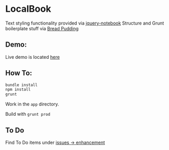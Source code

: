 # LocalBook

Text styling functionality provided via [jquery-notebook](https://github.com/raphaelcruzeiro/jquery-notebook)
Structure and Grunt boilerplate stuff via [Bread Pudding](https://github.com/VCUarts/bp)

## Demo: 
Live demo is located [here](http://backpacklab.me/notebook/)

## How To: 
```bash
bundle install
npm install
grunt
```
Work in the `app` directory. 

Build with `grunt prod`

## To Do
Find To Do items under [issues -> enhancement](https://github.com/streeetlamp/localbook/labels/enhancement)